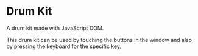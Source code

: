 # Drum Kit
A drum kit made with JavaScript DOM. 

This drum kit can be used by touching the buttons in the  window and also by pressing the keyboard for the specific key.
